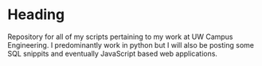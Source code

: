 Heading
=======
Repository for all of my scripts pertaining to my work at UW Campus Engineering.  I predominantly work in python but I will also be posting some SQL snippits and eventually JavaScript based web applications.
